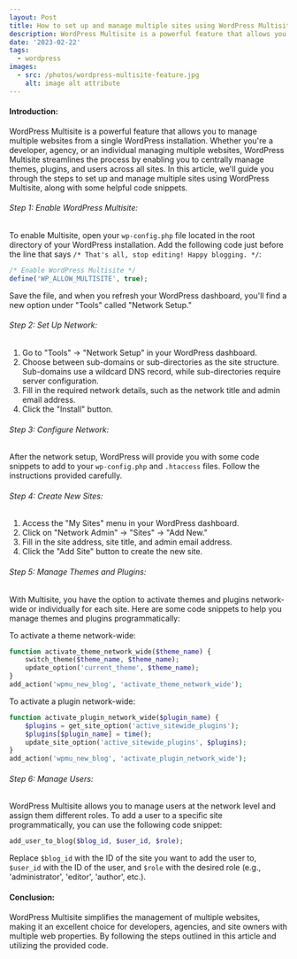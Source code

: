 ```yaml
---
layout: Post
title: How to set up and manage multiple sites using WordPress Multisite feature
description: WordPress Multisite is a powerful feature that allows you to manage multiple websites from a single WordPress installation.
date: '2023-02-22'
tags:
  - wordpress
images:
  - src: /photos/wordpress-multisite-feature.jpg
    alt: image alt attribute
---
```


#### Introduction:
WordPress Multisite is a powerful feature that allows you to manage multiple websites from a single WordPress installation. Whether you're a developer, agency, or an individual managing multiple websites, WordPress Multisite streamlines the process by enabling you to centrally manage themes, plugins, and users across all sites. In this article, we'll guide you through the steps to set up and manage multiple sites using WordPress Multisite, along with some helpful code snippets.

###### Step 1: Enable WordPress Multisite:
To enable Multisite, open your `wp-config.php` file located in the root directory of your WordPress installation. Add the following code just before the line that says `/* That's all, stop editing! Happy blogging. */`:
```php showLineNumbers
/* Enable WordPress Multisite */
define('WP_ALLOW_MULTISITE', true);
```

Save the file, and when you refresh your WordPress dashboard, you'll find a new option under "Tools" called "Network Setup."

###### Step 2: Set Up Network:
1. Go to "Tools" -> "Network Setup" in your WordPress dashboard.
2. Choose between sub-domains or sub-directories as the site structure. Sub-domains use a wildcard DNS record, while sub-directories require server configuration.
3. Fill in the required network details, such as the network title and admin email address.
4. Click the "Install" button.

###### Step 3: Configure Network:
After the network setup, WordPress will provide you with some code snippets to add to your `wp-config.php` and `.htaccess` files. Follow the instructions provided carefully.

###### Step 4: Create New Sites:
1. Access the "My Sites" menu in your WordPress dashboard.
2. Click on "Network Admin" -> "Sites" -> "Add New."
3. Fill in the site address, site title, and admin email address.
4. Click the "Add Site" button to create the new site.

###### Step 5: Manage Themes and Plugins:
With Multisite, you have the option to activate themes and plugins network-wide or individually for each site. Here are some code snippets to help you manage themes and plugins programmatically:

To activate a theme network-wide:
```php showLineNumbers
function activate_theme_network_wide($theme_name) {
    switch_theme($theme_name, $theme_name);
    update_option('current_theme', $theme_name);
}
add_action('wpmu_new_blog', 'activate_theme_network_wide');
```

To activate a plugin network-wide:
```php showLineNumbers
function activate_plugin_network_wide($plugin_name) {
    $plugins = get_site_option('active_sitewide_plugins');
    $plugins[$plugin_name] = time();
    update_site_option('active_sitewide_plugins', $plugins);
}
add_action('wpmu_new_blog', 'activate_plugin_network_wide');
```

###### Step 6: Manage Users:
WordPress Multisite allows you to manage users at the network level and assign them different roles. To add a user to a specific site programmatically, you can use the following code snippet:
```php showLineNumbers
add_user_to_blog($blog_id, $user_id, $role);
```
Replace `$blog_id` with the ID of the site you want to add the user to, `$user_id` with the ID of the user, and `$role` with the desired role (e.g., 'administrator', 'editor', 'author', etc.).

#### Conclusion:
WordPress Multisite simplifies the management of multiple websites, making it an excellent choice for developers, agencies, and site owners with multiple web properties. By following the steps outlined in this article and utilizing the provided code.